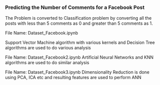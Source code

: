### Predicting the Number of Comments for a Facebook Post

The Problem is converted to Classification problem by converting all the posts with less 
than 5 comments as 0 and greater than 5 comments as 1.

File Name: Dataset_Facebook.ipynb

Support Vector Machine algorithm with various kernels and Decision Tree algorithms are 
used to do various analysis

File Name: Dataset_Facebook2.ipynb
Artificial Neural Networks and KNN algorithms are used to do similar analysis

File Name: Dataset_Facebook3.ipynb
Dimensionality Reduction is done using PCA, ICA etc and resulting features are 
used to perform ANN
